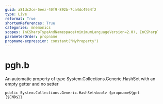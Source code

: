```yaml
---
guid: a81dc2ce-6eea-40f9-892b-7ca4dc4954f2
type: Live
reformat: True
shortenReferences: True
categories: mnemonics
scopes: InCSharpTypeAndNamespace(minimumLanguageVersion=2.0), InCSharpTypeMember(minimumLanguageVersion=2.0)
parameterOrder: propname
propname-expression: constant("MyProperty")
---
```


# pgh.b

An automatic property of type System.Collections.Generic.HashSet<bool> with an empty getter and no setter

```
public System.Collections.Generic.HashSet<bool> $propname${get {$END$}}
```
